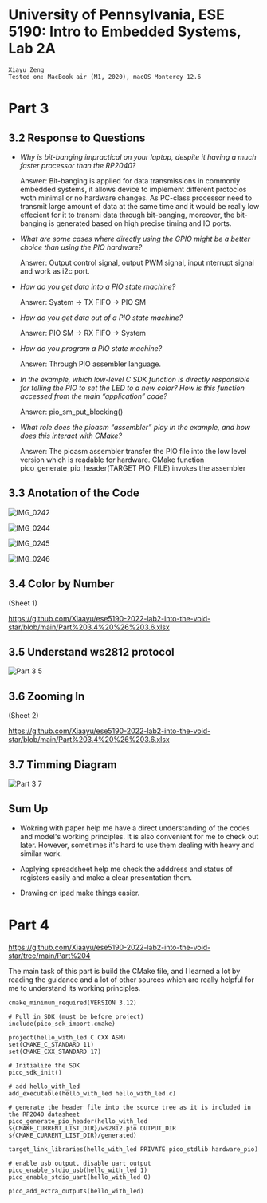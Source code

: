 # University of Pennsylvania, ESE 5190: Intro to Embedded Systems, Lab 2A

    Xiayu Zeng
    Tested on: MacBook air (M1, 2020), macOS Monterey 12.6
    
# Part 3
## 3.2 Response to Questions

-   *Why is bit-banging impractical on your laptop, despite it having a much faster processor than the RP2040?*

    Answer: Bit-banging is applied for data transmissions in commonly embedded systems, it allows device to implement different protoclos woth minimal or no hardware changes. As PC-class processor need to transmit large amount of data at the same time and it would be really low effecient for it to transmi data through bit-banging, moreover, the bit-banging is generated based on high precise timing and IO ports.

-    *What are some cases where directly using the GPIO might be a better choice than using the PIO hardware?*

     Answer: Output control signal, output PWM signal, input nterrupt signal and work as i2c port.
    
-   *How do you get data into a PIO state machine?*

    Answer: System -> TX FIFO -> PIO SM
    
-   *How do you get data out of a PIO state machine?*

    Answer: PIO SM -> RX FIFO -> System
    
-   *How do you program a PIO state machine?*

    Answer: Through PIO assembler language.
    
- *In the example, which low-level C SDK function is directly responsible for telling the PIO to set the LED to a new color? How is this function accessed from the main “application” code?*

    Answer: pio_sm_put_blocking()
    
- *What role does the pioasm “assembler” play in the example, and how does this interact with CMake?*

    Answer: The pioasm assembler transfer the PIO file into the low level version which is readable for hardware. CMake function pico_generate_pio_header(TARGET PIO_FILE) invokes the assembler


## 3.3 Anotation of the Code

![IMG_0242](https://user-images.githubusercontent.com/114005477/196342221-98e4bc02-eb8c-41d3-b724-f6de09d0b055.jpg)

![IMG_0244](https://user-images.githubusercontent.com/114005477/196342255-f5592583-868b-4bee-a289-8d918102e6c4.jpg)

![IMG_0245](https://user-images.githubusercontent.com/114005477/196342274-d3cbe0fc-0038-4e06-9f3d-629474947261.jpg)

![IMG_0246](https://user-images.githubusercontent.com/114005477/196342286-8afe30cc-2660-4258-bcb5-42c56b372287.jpg)


## 3.4 Color by Number 

(Sheet 1)

https://github.com/Xiaayu/ese5190-2022-lab2-into-the-void-star/blob/main/Part%203.4%20%26%203.6.xlsx


## 3.5 Understand ws2812 protocol

![Part 3 5](https://user-images.githubusercontent.com/114005477/196339781-fa66bd97-f41a-442d-95e0-111d9180bd4e.jpg)


## 3.6 Zooming In 

(Sheet 2)

https://github.com/Xiaayu/ese5190-2022-lab2-into-the-void-star/blob/main/Part%203.4%20%26%203.6.xlsx


## 3.7 Timming Diagram

![Part 3 7](https://user-images.githubusercontent.com/114005477/196340106-96730636-5f56-458d-ab37-60ec07616953.jpg)


## Sum Up
-   Wokring with paper help me have a direct understanding of the codes and model's working principles. It is also convenient for me to check out later. However, sometimes it's hard to use them dealing with heavy and similar work.

-   Applying spreadsheet help me check the adddress and status of registers easily and make a clear presentation them.
-   Drawing on ipad make things easier.


# Part 4
  https://github.com/Xiaayu/ese5190-2022-lab2-into-the-void-star/tree/main/Part%204
  
  The main task of this part is build the CMake file, and I learned a lot by reading the guidance and a lot of other sources which are really helpful for me to understand its working principles.
  
  ```
  cmake_minimum_required(VERSION 3.12)

# Pull in SDK (must be before project)
include(pico_sdk_import.cmake)

project(hello_with_led C CXX ASM)
set(CMAKE_C_STANDARD 11)
set(CMAKE_CXX_STANDARD 17)

# Initialize the SDK
pico_sdk_init()

# add hello_with_led
add_executable(hello_with_led hello_with_led.c)

# generate the header file into the source tree as it is included in the RP2040 datasheet
pico_generate_pio_header(hello_with_led ${CMAKE_CURRENT_LIST_DIR}/ws2812.pio OUTPUT_DIR ${CMAKE_CURRENT_LIST_DIR}/generated)

target_link_libraries(hello_with_led PRIVATE pico_stdlib hardware_pio)

# enable usb output, disable uart output
pico_enable_stdio_usb(hello_with_led 1)
pico_enable_stdio_uart(hello_with_led 0)

pico_add_extra_outputs(hello_with_led)
  ```
